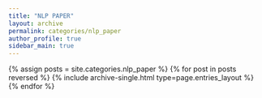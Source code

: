 ```yaml
---
title: "NLP PAPER"
layout: archive
permalink: categories/nlp_paper
author_profile: true
sidebar_main: true
---
```



{% assign posts = site.categories.nlp_paper %}
{% for post in posts reversed %} {% include archive-single.html type=page.entries_layout %} {% endfor %}